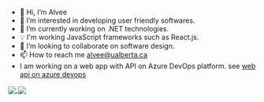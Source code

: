 - 👋 Hi, I’m Alvee
- 👀 I’m interested in developing user friendly softwares.
- 🌱 I’m currently working on .NET technologies.
- 💡 I'm working JavaScript frameworks such as React.js.
- 💞️ I’m looking to collaborate on software design.
- 📫 How to reach me alvee@ualberta.ca
- I am working on a web app with API on Azure DevOps platform. see [web api on azure devops](https://www.alveeapi.azurewebsites.net "web api")


<a href="https://github.com/alvee2020/github-readme-stats">
  <img align="center" src="https://github-readme-stats.vercel.app/api?username=alvee2020&hide=contribs,prs&show_icons=true" />
</a>
<a href="https://github.com/alvee2020/convoychat">
  <img align="center" src="https://github-readme-stats.vercel.app/api/top-langs/?username=alvee2020)](https://github.com/alvee2020/github-readme-stats" />
</a>


<!---
alvee2020/alvee2020 is a ✨ special ✨ repository because its `README.md` (this file) appears on your GitHub profile.
You can click the Preview link to take a look at your changes.
--->
